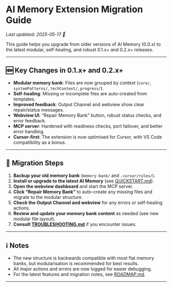 # AI Memory Extension Migration Guide

_Last updated: 2025-05-17 🐹_

This guide helps you upgrade from older versions of AI Memory (0.0.x) to the latest modular, self-healing, and robust 0.1.x+ and 0.2.x+ releases.

---

## 🆕 Key Changes in 0.1.x+ and 0.2.x+

- **Modular memory bank**: Files are now grouped by context (`core/`, `systemPatterns/`, `techContext/`, `progress/`).
- **Self-healing**: Missing or incomplete files are auto-created from templates.
- **Improved feedback**: Output Channel and webview show clear repair/status messages.
- **Webview UI**: “Repair Memory Bank” button, robust status checks, and error feedback.
- **MCP server**: Hardened with readiness checks, port failover, and better error handling.
- **Cursor-first**: The extension is now optimised for Cursor, with VS Code compatibility as a bonus.

---

## 🔄 Migration Steps

1. **Backup your old memory bank** (`memory-bank/` and `.cursor/rules/`).
2. **Install or upgrade to the latest AI Memory** (see [QUICKSTART.md](./QUICKSTART.md)).
3. **Open the webview dashboard** and start the MCP server.
4. **Click “Repair Memory Bank”** to auto-create any missing files and migrate to the modular structure.
5. **Check the Output Channel and webview** for any errors or self-healing actions.
6. **Review and update your memory bank content** as needed (see new modular file layout).
7. **Consult [TROUBLESHOOTING.md](./TROUBLESHOOTING.md)** if you encounter issues.

---

## ℹ️ Notes

- The new structure is backwards compatible with most flat memory banks, but modularisation is recommended for best results.
- All major actions and errors are now logged for easier debugging.
- For the latest features and migration notes, see [ROADMAP.md](../wip/ROADMAP.md).

---

